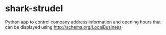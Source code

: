 # shark-strudel
Python app to control company address information and opening hours that can be displayed using http://schema.org/LocalBusiness
